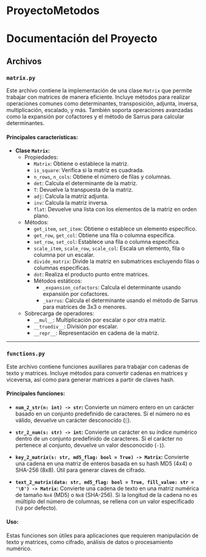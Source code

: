 # ProyectoMetodos

# Documentación del Proyecto

## Archivos

### `matrix.py`
Este archivo contiene la implementación de una clase `Matrix` que permite trabajar con matrices de manera eficiente. Incluye métodos para realizar operaciones comunes como determinantes, transposición, adjunta, inversa, multiplicación, escalado, y más. También soporta operaciones avanzadas como la expansión por cofactores y el método de Sarrus para calcular determinantes.

#### Principales características:
- **Clase `Matrix`:**
    - Propiedades:
        - `Matrix`: Obtiene o establece la matriz.
        - `is_square`: Verifica si la matriz es cuadrada.
        - `n_rows`, `n_cols`: Obtiene el número de filas y columnas.
        - `det`: Calcula el determinante de la matriz.
        - `T`: Devuelve la transpuesta de la matriz.
        - `adj`: Calcula la matriz adjunta.
        - `inv`: Calcula la matriz inversa.
        - `flat`: Devuelve una lista con los elementos de la matriz en orden plano.
    - Métodos:
        - `get_item`, `set_item`: Obtiene o establece un elemento específico.
        - `get_row`, `get_col`: Obtiene una fila o columna específica.
        - `set_row`, `set_col`: Establece una fila o columna específica.
        - `scale_item`, `scale_row`, `scale_col`: Escala un elemento, fila o columna por un escalar.
        - `divide_matrix`: Divide la matriz en submatrices excluyendo filas o columnas específicas.
        - `dot`: Realiza el producto punto entre matrices.
        - Métodos estáticos:
            - `_expansion_cofactors`: Calcula el determinante usando expansión por cofactores.
            - `_sarrus`: Calcula el determinante usando el método de Sarrus para matrices de 3x3 o menores.
    - Sobrecarga de operadores:
        - `__mul__`: Multiplicación por escalar o por otra matriz.
        - `__truediv__`: División por escalar.
        - `__repr__`: Representación en cadena de la matriz.

---

### `functions.py`
Este archivo contiene funciones auxiliares para trabajar con cadenas de texto y matrices. Incluye métodos para convertir cadenas en matrices y viceversa, así como para generar matrices a partir de claves hash.

#### Principales funciones:
- **`num_2_str(n: int) -> str`:**
    Convierte un número entero en un carácter basado en un conjunto predefinido de caracteres. Si el número no es válido, devuelve un carácter desconocido (`░`).

- **`str_2_num(s: str) -> int`:**
    Convierte un carácter en su índice numérico dentro de un conjunto predefinido de caracteres. Si el carácter no pertenece al conjunto, devuelve un valor desconocido (`-1`).

- **`key_2_matrix(s: str, md5_flag: bool = True) -> Matrix`:**
    Convierte una cadena en una matriz de enteros basada en su hash MD5 (4x4) o SHA-256 (8x8). Útil para generar claves de cifrado.

- **`text_2_matrix(data: str, md5_flag: bool = True, fill_value: str = '\0') -> Matrix`:**
    Convierte una cadena de texto en una matriz numérica de tamaño `Nx4` (MD5) o `Nx8` (SHA-256). Si la longitud de la cadena no es múltiplo del número de columnas, se rellena con un valor especificado (`\0` por defecto).

#### Uso:
Estas funciones son útiles para aplicaciones que requieren manipulación de texto y matrices, como cifrado, análisis de datos o procesamiento numérico.
